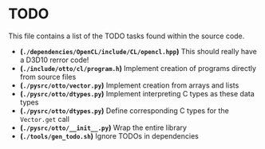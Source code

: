 # TODO
This file contains a list of the TODO tasks found within the source code.
- **(`./dependencies/OpenCL/include/CL/opencl.hpp`)** This should really have a D3D10 rerror code!
- **(`./include/otto/cl/program.h`)** Implement creation of programs directly from source files
- **(`./pysrc/otto/vector.py`)** Implement creation from arrays and lists
- **(`./pysrc/otto/dtypes.py`)** Implement interpreting C types as these data types
- **(`./pysrc/otto/dtypes.py`)** Define corresponding C types for the `Vector.get` call
- **(`./pysrc/otto/__init__.py`)** Wrap the entire library
- **(`./tools/gen_todo.sh`)** Ignore TODOs in dependencies
